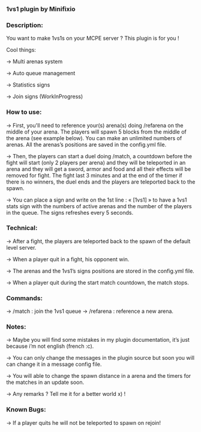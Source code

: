 ### 1vs1 plugin by Minifixio

### Description:
You want to make 1vs1s on your MCPE server ? This plugin is for you !

Cool things:

-> Multi arenas system

-> Auto queue management

-> Statistics signs

-> Join signs (WorkInProgress)


### How to use:
-> First, you'll need to reference your(s) arena(s) doing /refarena on the middle of your arena. The players will spawn 5 blocks from the middle of the arena (see example below). You can make an unlimited numbers of arenas. All the arenas’s positions are saved in the config.yml file.

-> Then, the players can start a duel doing /match, a countdown before the fight will start (only 2 players per arena) and they will be teleported in an arena and they will get a sword, armor and food and all their effects will be removed for fight. The fight last 3 minutes and at the end of the timer if there is no winners, the duel ends and the players are teleported back to the spawn.

-> You can place a sign and write on the 1st line : « [1vs1] » to have a 1vs1 stats sign with the numbers of active arenas and the number of the players in the queue. The signs refreshes every 5 seconds.

### Technical:
-> After a fight, the players are teleported back to the spawn of the default level server.

-> When a player quit in a fight, his opponent win.

-> The arenas and the 1vs1’s signs positions are stored in the config.yml file.

-> When a player quit during the start match countdown, the match stops.


### Commands:
-> /match : join the 1vs1 queue
-> /refarena : reference a new arena.


### Notes:
-> Maybe you will find some mistakes in my plugin documentation, it’s just because i’m not english (french :c).

-> You can only change the messages in the plugin source but soon you will can change it in a message config file.

-> You will able to change the spawn distance in a arena and the timers for the matches in an update soon.

-> Any remarks ? Tell me it for a better world x) !

### Known Bugs:

-> If a player quits he will not be teleported to spawn on rejoin!
